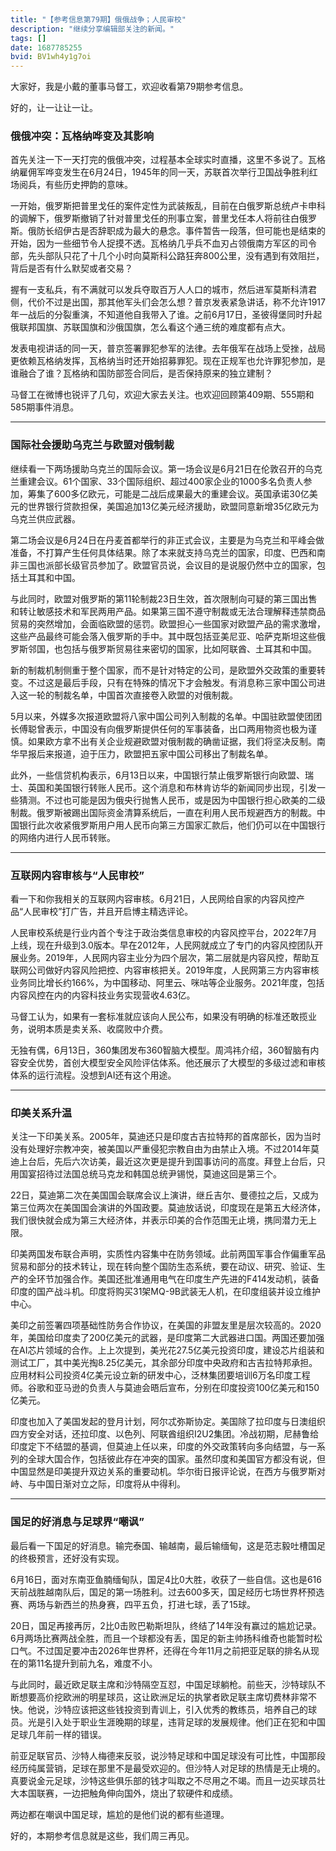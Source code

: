 ```yaml
---
title: "【参考信息第79期】俄俄战争；人民审校"
description: "继续分享编辑部关注的新闻。"
tags: []
date: 1687785255
bvid: BV1wh4y1g7oi
---
```

大家好，我是小戴的董事马督工，欢迎收看第79期参考信息。

好的，让一让让一让。

### 俄俄冲突：瓦格纳哗变及其影响

首先关注一下一天打完的俄俄冲突，过程基本全球实时直播，这里不多说了。瓦格纳雇佣军哗变发生在6月24日，1945年的同一天，苏联首次举行卫国战争胜利红场阅兵，有些历史押韵的意味。

一开始，俄罗斯把普里戈任的案件定性为武装叛乱，目前在白俄罗斯总统卢卡申科的调解下，俄罗斯撤销了针对普里戈任的刑事立案，普里戈任本人将前往白俄罗斯。俄防长绍伊古是否辞职成为最大的悬念。事件暂告一段落，但可能也是结束的开始，因为一些细节令人捉摸不透。瓦格纳几乎兵不血刃占领俄南方军区的司令部，先头部队只花了十几个小时向莫斯科公路狂奔800公里，没有遇到有效阻拦，背后是否有什么默契或者交易？

握有一支私兵，有不满就可以发兵夺取百万人人口的城市，然后进军莫斯科清君侧，代价不过是出国，那其他军头们会怎么想？普京发表紧急讲话，称不允许1917年一战后的分裂重演，不知道他自我带入了谁。之前6月17日，圣彼得堡同时升起俄联邦国旗、苏联国旗和沙俄国旗，怎么看这个通三统的难度都有点大。

发表电视讲话的同一天，普京签署罪犯参军的法律。去年俄军在战场上受挫，战局更依赖瓦格纳发挥，瓦格纳当时还开始招募罪犯。现在正规军也允许罪犯参加，是谁融合了谁？瓦格纳和国防部签合同后，是否保持原来的独立建制？

马督工在微博也锐评了几句，欢迎大家去关注。也欢迎回顾第409期、555期和585期事件消息。

---

### 国际社会援助乌克兰与欧盟对俄制裁

继续看一下两场援助乌克兰的国际会议。第一场会议是6月21日在伦敦召开的乌克兰重建会议。61个国家、33个国际组织、超过400家企业的1000多名负责人参加，筹集了600多亿欧元，可能是二战后成果最大的重建会议。英国承诺30亿美元的世界银行贷款担保，美国追加13亿美元经济援助，欧盟同意新增35亿欧元为乌克兰供应武器。

第二场会议是6月24日在丹麦首都举行的非正式会议，主要是为乌克兰和平峰会做准备，不打算产生任何具体结果。除了本来就支持乌克兰的国家，印度、巴西和南非三国也派部长级官员参加了。欧盟官员说，会议目的是说服仍然中立的国家，包括土耳其和中国。

与此同时，欧盟对俄罗斯的第11轮制裁23日生效，首次限制向可疑的第三国出售和转让敏感技术和军民两用产品。如果第三国不遵守制裁或无法合理解释违禁商品贸易的突然增加，会面临欧盟的惩罚。欧盟担心一些国家对欧盟产品的需求激增，这些产品最终可能会落入俄罗斯的手中。其中既包括亚美尼亚、哈萨克斯坦这些俄罗斯邻国，也包括与俄罗斯贸易往来密切的国家，比如阿联酋、土耳其和中国。

新的制裁机制侧重于整个国家，而不是针对特定的公司，是欧盟外交政策的重要转变。不过这是最后手段，只有在特殊的情况下才会触发。有消息称三家中国公司进入这一轮的制裁名单，中国首次直接卷入欧盟的对俄制裁。

5月以来，外媒多次报道欧盟将八家中国公司列入制裁的名单。中国驻欧盟使团团长傅聪曾表示，中国没有向俄罗斯提供任何的军事装备，出口两用物资也极为谨慎。如果欧方拿不出有关企业规避欧盟对俄制裁的确凿证据，我们将坚决反制。南华早报后来报道，迫于压力，欧盟把五家中国公司移出了制裁名单。

此外，一些信贷机构表示，6月13日以来，中国银行禁止俄罗斯银行向欧盟、瑞士、英国和美国银行转账人民币。这个消息和布林肯访华的新闻同步出现，引发一些猜测。不过也可能是因为俄央行抛售人民币，或是因为中国银行担心欧美的二级制裁。俄罗斯被踢出国际资金清算系统后，一直在利用人民币规避西方的制裁。中国银行此次收紧俄罗斯用户用人民币向第三方国家汇款后，他们仍可以在中国银行的网络内进行人民币转账。

---

### 互联网内容审核与“人民审校”

看一下和你我相关的互联网内容审核。6月21日，人民网给自家的内容风控产品“人民审校”打广告，并且开启博主精选评论。

人民审校系统是行业内首个专注于政治类信息审校的内容风控平台，2022年7月上线，现在升级到3.0版本。早在2012年，人民网就成立了专门的内容风控团队开展业务。2019年，人民网内容主业分为四个层次，第二层就是内容风控，帮助互联网公司做好内容风险把控、内容审核把关。2019年度，人民网第三方内容审核业务同比增长约166%，为中国移动、阿里云、咪咕等企业服务。2021年度，包括内容风控在内的内容科技业务实现营收4.63亿。

马督工认为，如果有一套标准就应该向人民公布，如果没有明确的标准还敢揽业务，说明本质是卖关系、收腐败中介费。

无独有偶，6月13日，360集团发布360智脑大模型。周鸿祎介绍，360智脑有内容安全优势，首创大模型安全风险评估体系。他还展示了大模型的多级过滤和审核体系的运行流程。没想到AI还有这个用途。

---

### 印美关系升温

关注一下印美关系。2005年，莫迪还只是印度古吉拉特邦的首席部长，因为当时没有处理好宗教冲突，被美国以严重侵犯宗教自由为由禁止入境。不过2014年莫迪上台后，先后六次访美，最近这次更是提升到国事访问的高度。拜登上台后，只用国宴招待过法国总统马克龙和韩国总统尹锡悦，莫迪这回是第三个。

22日，莫迪第二次在美国国会联席会议上演讲，继丘吉尔、曼德拉之后，又成为第三位两次在美国国会演讲的外国政要。莫迪放话说，印度现在是第五大经济体，我们很快就会成为第三大经济体，并表示印美的合作范围无止境，携同潜力无上限。

印美两国发布联合声明，实质性内容集中在防务领域。此前两国军事合作偏重军品贸易和部分的技术转让，现在转向整个国防生态系统，要在动议、研究、验证、生产的全环节加强合作。美国还批准通用电气在印度生产先进的F414发动机，装备印度的国产战斗机。印度将购买31架MQ-9B武装无人机，在印度组装并设立维护中心。

美印之前签署四项基础性防务合作协议，在美国的非盟友里是层次较高的。2020年，美国给印度卖了200亿美元的武器，是印度第二大武器进口国。两国还要加强在AI芯片领域的合作。上上次提到，美光花27.5亿美元投资印度，建设芯片组装和测试工厂，其中美光掏8.25亿美元，其余部分印度中央政府和古吉拉特邦承担。应用材料公司投资4亿美元设立新的研发中心，泛林集团要培训6万名印度工程师。谷歌和亚马逊的负责人与莫迪会晤后宣布，分别在印度投资100亿美元和150亿美元。

印度也加入了美国发起的登月计划，阿尔忒弥斯协定。美国除了拉印度与日澳组织四方安全对话，还拉印度、以色列、阿联酋组织I2U2集团。冷战初期，尼赫鲁给印度定下不结盟的基调，但莫迪上任以来，印度的外交政策转向多向结盟，与一系列的全球大国合作，包括彼此存在冲突的国家。虽然印度和美国官方都没有说，但中国显然是印美提升双边关系的重要动机。华尔街日报评论说，在西方与俄罗斯对峙、与中国日渐对立之际，印度将从中得利。

---

### 国足的好消息与足球界“嘲讽”

最后看一下国足的好消息。输完泰国、输越南，最后输缅甸，这是范志毅吐槽国足的终极预言，还好没有实现。

6月16日，面对东南亚鱼腩缅甸队，国足4比0大胜，收获了一些自信。这也是616天前战胜越南队后，国足的第一场胜利。过去600多天，国足经历七场世界杯预选赛、两场与新西兰的热身赛，四平五负，打进七球，丢了15球。

20日，国足再接再厉，2比0击败巴勒斯坦队，终结了14年没有赢过的尴尬记录。6月两场比赛两战全胜，而且一个球都没有丢，国足的新主帅扬科维奇也能暂时松口气。不过国足要冲击2026年世界杯，还得在今年11月之前把亚足联的排名从现在的第11名提升到前九名，难度不小。

与此同时，最近欧足联主席和沙特隔空互怼，中国足球躺枪。前些天，沙特球队不断想要高价挖欧洲的明星球员，这让欧洲足坛的执掌者欧足联主席切费林非常不快。他说，沙特应该把这些钱投资到青训上，引入优秀的教练员，培养自己的球员。光是引入处于职业生涯晚期的球星，违背足球的发展规律。他们正在犯和中国足球几年前一样的错误。

前亚足联官员、沙特人梅德来反驳，说沙特足球和中国足球没有可比性，中国那段经历纯属营销，足球在那里不是最受欢迎的。但沙特人对足球的热情是无止境的。真要说金元足球，沙特这些俱乐部的钱才叫取之不尽用之不竭。而且一边买球员壮大本国联赛，一边把触角伸向国外，烧出了软硬件和成绩。

两边都在嘲讽中国足球，尴尬的是他们说的都有些道理。

好的，本期参考信息就是这些，我们周三再见。

